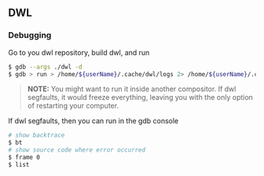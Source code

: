 ## DWL

### Debugging

Go to you dwl repository, build dwl, and run

```sh
$ gdb --args ./dwl -d
$ gdb > run > /home/${userName}/.cache/dwl/logs 2> /home/${userName}/.cache/dwl/stderrlogs
```

> **NOTE:** You might want to run it inside another compositor. If dwl segfaults, it would freeze everything, leaving you with the only option of restarting your computer.

If dwl segfaults, then you can run in the gdb console

```sh
# show backtrace
$ bt
# show source code where error occurred
$ frame 0
$ list
```

